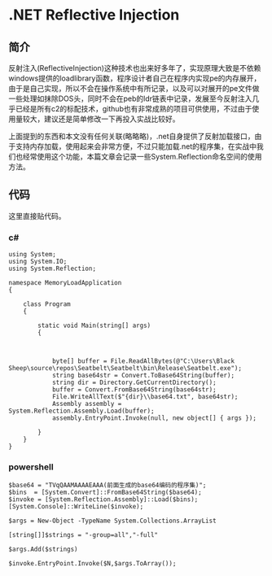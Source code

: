 # .NET Reflective Injection

## 简介

反射注入\(ReflectiveInjection\)这种技术也出来好多年了，实现原理大致是不依赖windows提供的loadlibrary函数，程序设计者自己在程序内实现pe的内存展开，由于是自己实现，所以不会在操作系统中有所记录，以及可以对展开的pe文件做一些处理如抹除DOS头，同时不会在peb的ldr链表中记录，发展至今反射注入几乎已经是所有c2的标配技术，github也有非常成熟的项目可供使用，不过由于使用量较大，建议还是简单修改一下再投入实战比较好。

上面提到的东西和本文没有任何关联\(略略略\)，.net自身提供了反射加载接口，由于支持内存加载，使用起来会非常方便，不过只能加载.net的程序集，在实战中我们也经常使用这个功能，本篇文章会记录一些System.Reflection命名空间的使用方法。

## 代码

这里直接贴代码。

### c\#

```text
using System;
using System.IO;
using System.Reflection;

namespace MemoryLoadApplication
{

    class Program
    {

        static void Main(string[] args)
        {



            byte[] buffer = File.ReadAllBytes(@"C:\Users\Black Sheep\source\repos\Seatbelt\Seatbelt\bin\Release\Seatbelt.exe");
            string base64str = Convert.ToBase64String(buffer);
            string dir = Directory.GetCurrentDirectory();
            buffer = Convert.FromBase64String(base64str);
            File.WriteAllText($"{dir}\\base64.txt", base64str);
            Assembly assembly = System.Reflection.Assembly.Load(buffer);
            assembly.EntryPoint.Invoke(null, new object[] { args });

        }
    }
}

```

### powershell

```text
$base64 = "TVqQAAMAAAAEAAA(前面生成的base64编码的程序集)";
$bins  = [System.Convert]::FromBase64String($base64);
$invoke = [System.Reflection.Assembly]::Load($bins);
[System.Console]::WriteLine($invoke);

$args = New-Object -TypeName System.Collections.ArrayList

[string[]]$strings = "-group=all","-full"

$args.Add($strings)

$invoke.EntryPoint.Invoke($N,$args.ToArray());
```

